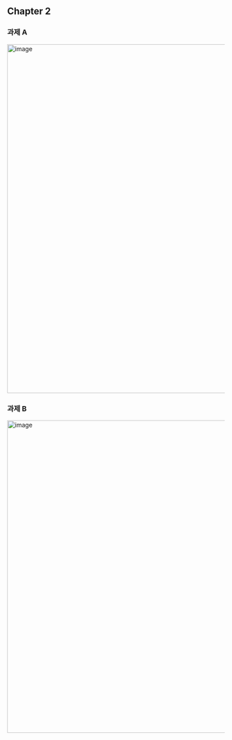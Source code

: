 ## Chapter 2
### 과제 A
<img width="807" alt="image" src="https://github.com/gihwan-dev/front_1st_Gihwan_Choi/assets/84307361/c20476f4-2496-4d7c-acc9-9792b5abea44">

### 과제 B
<img width="723" alt="image" src="https://github.com/gihwan-dev/front_1st_Gihwan_Choi/assets/84307361/b3a19f58-b873-411a-8a3a-1ee52949d2cb">
